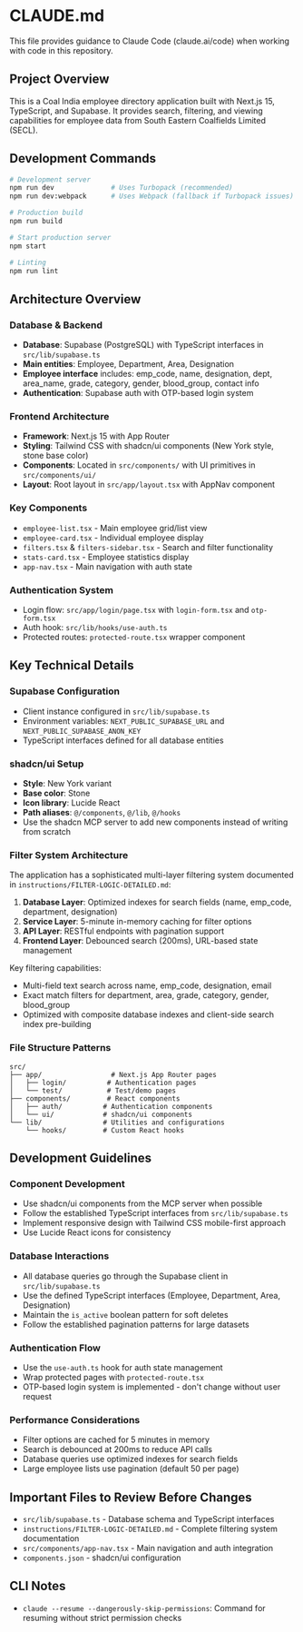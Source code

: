 # CLAUDE.md

This file provides guidance to Claude Code (claude.ai/code) when working with code in this repository.

## Project Overview

This is a Coal India employee directory application built with Next.js 15, TypeScript, and Supabase. It provides search, filtering, and viewing capabilities for employee data from South Eastern Coalfields Limited (SECL).

## Development Commands

```bash
# Development server
npm run dev              # Uses Turbopack (recommended)
npm run dev:webpack      # Uses Webpack (fallback if Turbopack issues)

# Production build
npm run build

# Start production server
npm start

# Linting
npm run lint
```

## Architecture Overview

### Database & Backend
- **Database**: Supabase (PostgreSQL) with TypeScript interfaces in `src/lib/supabase.ts`
- **Main entities**: Employee, Department, Area, Designation
- **Employee interface** includes: emp_code, name, designation, dept, area_name, grade, category, gender, blood_group, contact info
- **Authentication**: Supabase auth with OTP-based login system

### Frontend Architecture  
- **Framework**: Next.js 15 with App Router
- **Styling**: Tailwind CSS with shadcn/ui components (New York style, stone base color)
- **Components**: Located in `src/components/` with UI primitives in `src/components/ui/`
- **Layout**: Root layout in `src/app/layout.tsx` with AppNav component

### Key Components
- `employee-list.tsx` - Main employee grid/list view
- `employee-card.tsx` - Individual employee display
- `filters.tsx` & `filters-sidebar.tsx` - Search and filter functionality
- `stats-card.tsx` - Employee statistics display
- `app-nav.tsx` - Main navigation with auth state

### Authentication System
- Login flow: `src/app/login/page.tsx` with `login-form.tsx` and `otp-form.tsx`
- Auth hook: `src/lib/hooks/use-auth.ts`
- Protected routes: `protected-route.tsx` wrapper component

## Key Technical Details

### Supabase Configuration
- Client instance configured in `src/lib/supabase.ts`
- Environment variables: `NEXT_PUBLIC_SUPABASE_URL` and `NEXT_PUBLIC_SUPABASE_ANON_KEY`
- TypeScript interfaces defined for all database entities

### shadcn/ui Setup
- **Style**: New York variant
- **Base color**: Stone
- **Icon library**: Lucide React
- **Path aliases**: `@/components`, `@/lib`, `@/hooks`
- Use the shadcn MCP server to add new components instead of writing from scratch

### Filter System Architecture
The application has a sophisticated multi-layer filtering system documented in `instructions/FILTER-LOGIC-DETAILED.md`:

1. **Database Layer**: Optimized indexes for search fields (name, emp_code, department, designation)
2. **Service Layer**: 5-minute in-memory caching for filter options
3. **API Layer**: RESTful endpoints with pagination support
4. **Frontend Layer**: Debounced search (200ms), URL-based state management

Key filtering capabilities:
- Multi-field text search across name, emp_code, designation, email
- Exact match filters for department, area, grade, category, gender, blood_group
- Optimized with composite database indexes and client-side search index pre-building

### File Structure Patterns
```
src/
├── app/                 # Next.js App Router pages
│   ├── login/          # Authentication pages
│   └── test/           # Test/demo pages
├── components/         # React components
│   ├── auth/          # Authentication components
│   └── ui/            # shadcn/ui components
└── lib/               # Utilities and configurations
    └── hooks/         # Custom React hooks
```

## Development Guidelines

### Component Development
- Use shadcn/ui components from the MCP server when possible
- Follow the established TypeScript interfaces from `src/lib/supabase.ts`
- Implement responsive design with Tailwind CSS mobile-first approach
- Use Lucide React icons for consistency

### Database Interactions
- All database queries go through the Supabase client in `src/lib/supabase.ts`
- Use the defined TypeScript interfaces (Employee, Department, Area, Designation)
- Maintain the `is_active` boolean pattern for soft deletes
- Follow the established pagination patterns for large datasets

### Authentication Flow
- Use the `use-auth.ts` hook for auth state management
- Wrap protected pages with `protected-route.tsx`
- OTP-based login system is implemented - don't change without user request

### Performance Considerations
- Filter options are cached for 5 minutes in memory
- Search is debounced at 200ms to reduce API calls
- Database queries use optimized indexes for search fields
- Large employee lists use pagination (default 50 per page)

## Important Files to Review Before Changes

- `src/lib/supabase.ts` - Database schema and TypeScript interfaces
- `instructions/FILTER-LOGIC-DETAILED.md` - Complete filtering system documentation
- `src/components/app-nav.tsx` - Main navigation and auth integration
- `components.json` - shadcn/ui configuration

## CLI Notes

- `claude --resume --dangerously-skip-permissions`: Command for resuming without strict permission checks